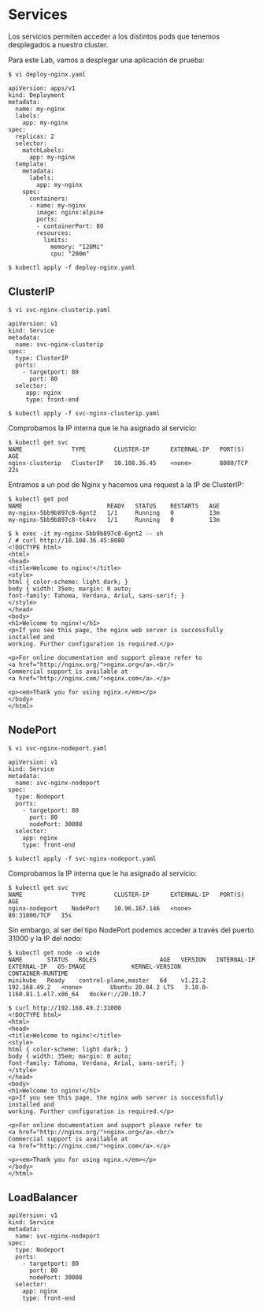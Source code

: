 # Services

Los servicios permiten acceder a los distintos pods que tenemos desplegados a nuestro cluster.

Para este Lab, vamos a desplegar una aplicación de prueba:

	$ vi deploy-nginx.yaml

	apiVersion: apps/v1
	kind: Deployment
	metadata:
	  name: my-nginx
	  labels:
	    app: my-nginx
	spec:
	  replicas: 2
	  selector:
	    matchLabels:
	      app: my-nginx
	  template:
	    metadata:
	      labels:
	        app: my-nginx
	    spec:
	      containers:
	      - name: my-nginx
	        image: nginx:alpine
	        ports:
	        - containerPort: 80
	        resources:
	          limits:
	            memory: "128Mi" 
	            cpu: "200m" 
 
	$ kubectl apply -f deploy-nginx.yaml

## ClusterIP

	$ vi svc-nginx-clusterip.yaml

	apiVersion: v1
	kind: Service
	metadata:
	  name: svc-nginx-clusterip
	spec:
	  type: ClusterIP
	  ports:
	    - targetport: 80
	      port: 80
	  selector:
	     app: nginx
	     type: front-end

	$ kubectl apply -f svc-nginx-clusterip.yaml

Comprobamos la IP interna que le ha asignado al servicio:

	$ kubectl get svc
	NAME              TYPE        CLUSTER-IP      EXTERNAL-IP   PORT(S)        AGE
	nginx-clusterip   ClusterIP   10.108.36.45    <none>        8080/TCP       22s

Entramos a un pod de Nginx y hacemos una request a la IP de ClusterIP:

	$ kubectl get pod
	NAME                        READY   STATUS    RESTARTS   AGE
	my-nginx-5bb9b897c8-6gnt2   1/1     Running   0          13m
	my-nginx-5bb9b897c8-tk4vv   1/1     Running   0          13m

	$ k exec -it my-nginx-5bb9b897c8-6gnt2 -- sh
	/ # curl http://10.108.36.45:8080
	<!DOCTYPE html>
	<html>
	<head>
	<title>Welcome to nginx!</title>
	<style>
	html { color-scheme: light dark; }
	body { width: 35em; margin: 0 auto;
	font-family: Tahoma, Verdana, Arial, sans-serif; }
	</style>
	</head>
	<body>
	<h1>Welcome to nginx!</h1>
	<p>If you see this page, the nginx web server is successfully installed and
	working. Further configuration is required.</p>
	
	<p>For online documentation and support please refer to
	<a href="http://nginx.org/">nginx.org</a>.<br/>
	Commercial support is available at
	<a href="http://nginx.com/">nginx.com</a>.</p>
	
	<p><em>Thank you for using nginx.</em></p>
	</body>
	</html>

## NodePort

	$ vi svc-nginx-nodeport.yaml

	apiVersion: v1
	kind: Service
	metadata:
	  name: svc-nginx-nodeport
	spec:
	  type: Nodeport
	  ports:
	    - targetport: 80
	      port: 80
	      nodePort: 30008
	  selector:
	    app: nginx
	    type: front-end

	$ kubectl apply -f svc-nginx-nodeport.yaml

Comprobamos la IP interna que le ha asignado al servicio:

	$ kubectl get svc
	NAME              TYPE        CLUSTER-IP      EXTERNAL-IP   PORT(S)        AGE
	nginx-nodeport    NodePort    10.96.167.146   <none>        80:31000/TCP   15s

Sin embargo, al ser del tipo NodePort podemos acceder a través del puerto 31000 y la IP del nodo:

	$ kubectl get node -o wide
	NAME       STATUS   ROLES                  AGE   VERSION   INTERNAL-IP    EXTERNAL-IP   OS-IMAGE             KERNEL-VERSION                CONTAINER-RUNTIME
	minikube   Ready    control-plane,master   6d    v1.21.2   192.168.49.2   <none>        Ubuntu 20.04.2 LTS   3.10.0-1160.81.1.el7.x86_64   docker://20.10.7

	$ curl http://192.168.49.2:31000
	<!DOCTYPE html>
	<html>
	<head>
	<title>Welcome to nginx!</title>
	<style>
	html { color-scheme: light dark; }
	body { width: 35em; margin: 0 auto;
	font-family: Tahoma, Verdana, Arial, sans-serif; }
	</style>
	</head>
	<body>
	<h1>Welcome to nginx!</h1>
	<p>If you see this page, the nginx web server is successfully installed and
	working. Further configuration is required.</p>
	
	<p>For online documentation and support please refer to
	<a href="http://nginx.org/">nginx.org</a>.<br/>
	Commercial support is available at
	<a href="http://nginx.com/">nginx.com</a>.</p>
	
	<p><em>Thank you for using nginx.</em></p>
	</body>
	</html>

## LoadBalancer
	
	apiVersion: v1
	kind: Service
	metadata:
	  name: svc-nginx-nodeport
	spec:
	  type: Nodeport
	  ports:
	    - targetport: 80
	      port: 80
	      nodePort: 30008
	  selector:
	    app: nginx
	    type: front-end
